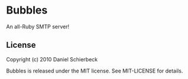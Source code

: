 Bubbles
=======

An all-Ruby SMTP server!


License
-------

Copyright (c) 2010 Daniel Schierbeck

Bubbles is released under the MIT license. See MIT-LICENSE for details.
